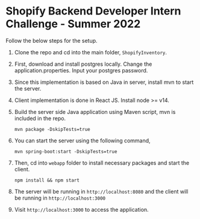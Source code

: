 # Shopify Backend Developer Intern Challenge - Summer 2022

Follow the below steps for the setup. 

1. Clone the repo and cd into the main folder, `ShopifyInventory`. 
2. First, download and install postgres locally. Change the application.properties. Input your postgres password. 
3. Since this implementation is based on Java in server, install mvn to start the server. 
4. Client implementation is done in React JS. Install node >= v14.
5. Build the server side Java application using Maven script, mvn is included in the repo. 

   ```mvn package -DskipTests=true```

6. You can start the server using the following command,
    
    ```mvn spring-boot:start -DskipTests=true ```
7. Then, cd into `webapp` folder to install necessary packages and start the client.
    
    ```npm install && npm start```
8. The server will be running in ```http://localhost:8080``` and the client will be running in ```http://localhost:3000```
9. Visit ```http://localhost:3000``` to access the application.  




